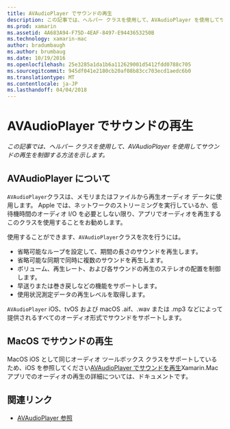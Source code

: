 ```yaml
---
title: AVAudioPlayer でサウンドの再生
description: この記事では、ヘルパー クラスを使用して、AVAudioPlayer を使用してサウンドの再生を制御する方法を示します。
ms.prod: xamarin
ms.assetid: 4A683A94-F75D-4EAF-8497-E9443653250B
ms.technology: xamarin-mac
author: bradumbaugh
ms.author: brumbaug
ms.date: 10/19/2016
ms.openlocfilehash: 25e3285a1da1b6a112629001d5412fdd0788c705
ms.sourcegitcommit: 945df041e2180cb20af08b83cc703ecd1aedc6b0
ms.translationtype: MT
ms.contentlocale: ja-JP
ms.lasthandoff: 04/04/2018
---
```

# <a name="playing-sound-with-avaudioplayer"></a>AVAudioPlayer でサウンドの再生

_この記事では、ヘルパー クラスを使用して、AVAudioPlayer を使用してサウンドの再生を制御する方法を示します。_

## <a name="about-the-avaudioplayer"></a>AVAudioPlayer について

`AVAudioPlayer`クラスは、メモリまたはファイルから再生オーディオ データに使用します。 Apple では、ネットワークのストリーミングを実行しているか、低待機時間のオーディオ I/O を必要としない限り、アプリでオーディオを再生するこのクラスを使用することをお勧めします。

使用することができます、`AVAudioPlayer`クラスを次を行うには。

- 省略可能なループを設定して、期間の長さのサウンドを再生します。
- 省略可能な同期で同時に複数のサウンドを再生します。
- ボリューム、再生レート、および各サウンドの再生のステレオの配置を制御します。
- 早送りまたは巻き戻しなどの機能をサポートします。
- 使用状況測定データの再生レベルを取得します。

`AVAudioPlayer` iOS、tvOS および macOS .aif、.wav または .mp3 などによって提供されるすべてのオーディオ形式でサウンドをサポートします。

## <a name="playing-sounds-in-macos"></a>MacOS でサウンドの再生

MacOS iOS として同じオーディオ ツールボックス クラスをサポートしているため、iOS を参照してください[AVAudioPlayer でサウンドを再生](https://developer.xamarin.com/recipes/ios/media/sound/avaudioplayer/)Xamarin.Mac アプリでのオーディオの再生の詳細については、ドキュメントです。



## <a name="related-links"></a>関連リンク

- [AVAudioPlayer 参照](https://developer.apple.com/documentation/avfoundation/avaudioplayer)
